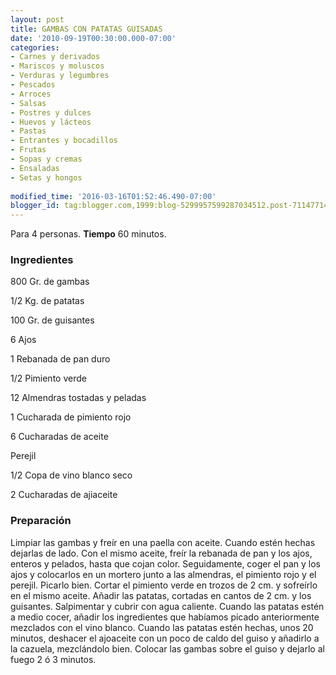 ```yaml
---
layout: post
title: GAMBAS CON PATATAS GUISADAS
date: '2010-09-19T00:30:00.000-07:00'
categories:
- Carnes y derivados
- Mariscos y moluscos
- Verduras y legumbres
- Pescados
- Arroces
- Salsas
- Postres y dulces
- Huevos y lácteos
- Pastas
- Entrantes y bocadillos
- Frutas
- Sopas y cremas
- Ensaladas
- Setas y hongos
 
modified_time: '2016-03-16T01:52:46.490-07:00'
blogger_id: tag:blogger.com,1999:blog-5299957599287034512.post-7114771413169856946
---
```


Para 4 personas.
<b>Tiempo</b> 60 minutos.

<h3>Ingredientes</h3>

800 Gr. de gambas

1/2 Kg. de patatas

100 Gr. de guisantes

6 Ajos

1 Rebanada de pan duro

1/2 Pimiento verde

12 Almendras tostadas y peladas

1 Cucharada de pimiento rojo

6 Cucharadas de aceite

Perejil

1/2 Copa de vino blanco seco

2 Cucharadas de ajiaceite

<h3>Preparación</h3>

Limpiar las gambas y freír en una paella con aceite. Cuando estén hechas dejarlas de lado. Con el mismo aceite, freír la rebanada de pan y los ajos, enteros y pelados, hasta que cojan color. Seguidamente, coger el pan y los ajos y colocarlos en un mortero junto a las almendras, el pimiento rojo y el perejil. Picarlo bien. Cortar el pimiento verde en trozos de 2 cm. y sofreírlo en el mismo aceite. Añadir las patatas, cortadas en cantos de 2 cm. y los guisantes. Salpimentar y cubrir con agua caliente. Cuando las patatas estén a medio cocer, añadir los ingredientes que habíamos picado anteriormente mezclados con el vino blanco. Cuando las patatas estén hechas, unos 20 minutos, deshacer el ajoaceite con un poco de caldo del guiso y añadirlo a la cazuela, mezclándolo bien. Colocar las gambas sobre el guiso y dejarlo al fuego 2 ó 3 minutos.

